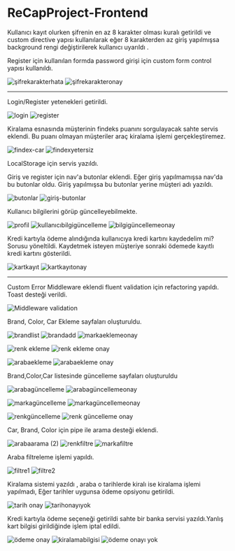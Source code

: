 #  ReCapProject-Frontend

   Kullanıcı kayıt olurken şifrenin en az 8 karakter olması kuralı getirildi ve custom directive yapısı kullanılarak eğer 8 karakterden az giriş yapılmışsa background rengi değiştirilerek kullanıcı uyarıldı .
  
   Register için kullanılan formda password girişi için custom form control yapısı kullanıldı.
   
 
![şifrekarakterhata](https://user-images.githubusercontent.com/55363753/114248755-31401600-99a1-11eb-9f21-09c892e900c9.png)
![şifrekarakteronay](https://user-images.githubusercontent.com/55363753/114248757-32714300-99a1-11eb-98f4-fa91320eb43b.png)


 
-----------------------------------------------------------------------------------------------------------------------------------------------------------------------------
Login/Register yetenekleri getirildi.

![login](https://user-images.githubusercontent.com/55363753/114108220-52d6ca00-98db-11eb-8204-e12100f5634e.png)
![register](https://user-images.githubusercontent.com/55363753/114108254-62561300-98db-11eb-92ee-86a98dcf90e4.png)

 Kiralama esnasında müşterinin findeks puanını sorgulayacak sahte servis eklendi.
 Bu puanı olmayan müşteriler araç kiralama işlemi gerçekleştiremez.
 
 ![findex-car](https://user-images.githubusercontent.com/55363753/114108258-63874000-98db-11eb-982f-30f7f9fcc7ca.png)
 ![findexyetersiz](https://user-images.githubusercontent.com/55363753/114108260-641fd680-98db-11eb-859f-5e2a377de893.png)
 
 LocalStorage için servis yazıldı.
 
 Giriş ve register için nav'a butonlar eklendi.
 Eğer giriş yapılmamışsa nav'da bu butonlar oldu. Giriş yapılmışsa bu butonlar yerine müşteri adı  yazıldı.
 
 ![butonlar](https://user-images.githubusercontent.com/55363753/114108500-de505b00-98db-11eb-898a-c3865650b954.png)
 ![giriş-butonlar](https://user-images.githubusercontent.com/55363753/114108240-5b2f0500-98db-11eb-8ee8-1bb9a2a5c517.png)
 
 Kullanıcı bilgilerini görüp güncelleyebilmekte.
 
 ![profil](https://user-images.githubusercontent.com/55363753/114108261-65510380-98db-11eb-9426-8e722cb7a161.png)
 ![kullanıcıbilgigüncelleme](https://user-images.githubusercontent.com/55363753/114108250-61bd7c80-98db-11eb-9303-0619017bb6aa.png)
 ![bilgigüncellemeonay](https://user-images.githubusercontent.com/55363753/114108596-0d66cc80-98dc-11eb-8bde-e82004ce241b.png)
 
 Kredi kartıyla ödeme alındığında kullanıcıya kredi kartını kaydedelim mi? Sorusu yöneltildi.
 Kaydetmek isteyen müşteriye sonraki ödemede kayıtlı kredi kartını gösterildi.
 
 ![kartkayıt](https://user-images.githubusercontent.com/55363753/114108251-61bd7c80-98db-11eb-8a87-75ed8a819e8d.png)
 ![kartkayıtonay](https://user-images.githubusercontent.com/55363753/114108255-62eea980-98db-11eb-9fef-780f5431a220.png)
 
---------------------------------------------------------------------------------------------------------------------------------------------------------------------------------

Custom Error Middleware eklendi fluent validation için refactoring yapıldı.
Toast desteği verildi.

![Middleware validation](https://user-images.githubusercontent.com/55363753/113518223-99e85680-958d-11eb-907c-82f79b7601df.png)

Brand, Color, Car Ekleme sayfaları oluşturuldu.


![brandlist](https://user-images.githubusercontent.com/55363753/113518217-981e9300-958d-11eb-9dbb-8487543f7203.png)
![brandadd](https://user-images.githubusercontent.com/55363753/113518216-9785fc80-958d-11eb-878f-480c547e9a3f.png)
![markaeklemeonay](https://user-images.githubusercontent.com/55363753/113518219-98b72980-958d-11eb-883a-aaf657264eaf.png)

![renk ekleme](https://user-images.githubusercontent.com/55363753/113518225-9b198380-958d-11eb-8279-04553795c74b.png)
![renk ekleme onay](https://user-images.githubusercontent.com/55363753/113518224-9a80ed00-958d-11eb-8678-264b7ebeb223.png)

![arabaekleme](https://user-images.githubusercontent.com/55363753/113518229-9d7bdd80-958d-11eb-9bfe-21f1a5c4f0f7.png)
![arabaekleme onay](https://user-images.githubusercontent.com/55363753/113518228-9ce34700-958d-11eb-88e2-52214c5c5790.png)


Brand,Color,Car listesinde güncelleme sayfaları oluşturuldu

![arabagüncelleme](https://user-images.githubusercontent.com/55363753/113518230-9e147400-958d-11eb-961a-0f72d1bab2f9.png)
![arabagüncellemeonay](https://user-images.githubusercontent.com/55363753/113518214-9654cf80-958d-11eb-9880-38f161b1793c.png)

![markagüncelleme](https://user-images.githubusercontent.com/55363753/113518220-98b72980-958d-11eb-99cf-12cdb1c5e2fb.png)
![markagüncellemeonay](https://user-images.githubusercontent.com/55363753/113518222-994fc000-958d-11eb-9879-043885eed87e.png)

![renkgüncelleme](https://user-images.githubusercontent.com/55363753/113518227-9bb21a00-958d-11eb-84dc-8fe902b37c58.png)
![renk güncelleme onay](https://user-images.githubusercontent.com/55363753/113518226-9bb21a00-958d-11eb-92bd-07e083fd3b35.png)



Car, Brand, Color için pipe ile arama desteği eklendi.

![arabaarama (2)](https://user-images.githubusercontent.com/55363753/113459421-207e2600-941e-11eb-8d81-bfcbdcbcdc0d.png)
![renkfiltre](https://user-images.githubusercontent.com/55363753/113459415-1eb46280-941e-11eb-8f38-f75162f57ea0.png)
![markafiltre](https://user-images.githubusercontent.com/55363753/113459411-1d833580-941e-11eb-90cc-6e80e80673e6.png)

Araba filtreleme işlemi yapıldı.

![filtre1](https://user-images.githubusercontent.com/55363753/113459424-2116bc80-941e-11eb-8ea9-51d5eef07ccc.png)
![filtre2](https://user-images.githubusercontent.com/55363753/113459425-21af5300-941e-11eb-8817-aec4d82e5af3.png)

Kiralama sistemi yazıldı , araba o tarihlerde kiralı ise kiralama işlemi yapılmadı, Eğer tarihler uygunsa ödeme opsiyonu getirildi.

![tarih onay](https://user-images.githubusercontent.com/55363753/113459416-1f4cf900-941e-11eb-8c9f-eeff357b6233.png)
![tarihonayıyok](https://user-images.githubusercontent.com/55363753/113459417-1fe58f80-941e-11eb-8cf2-b22252e59f04.png)

Kredi kartıyla ödeme seçeneği getirildi sahte bir banka servisi yazıldı.Yanlış kart bilgisi girildiğinde işlem iptal edildi.



![ödeme onay](https://user-images.githubusercontent.com/55363753/113459412-1d833580-941e-11eb-83ad-2c2651c56260.png)
![kiralamabilgisi](https://user-images.githubusercontent.com/55363753/113459408-1c520880-941e-11eb-9761-cc7c03143ab0.png)
![ödeme onayı yok](https://user-images.githubusercontent.com/55363753/113459413-1e1bcc00-941e-11eb-93d5-e1c74e7469e2.png)
